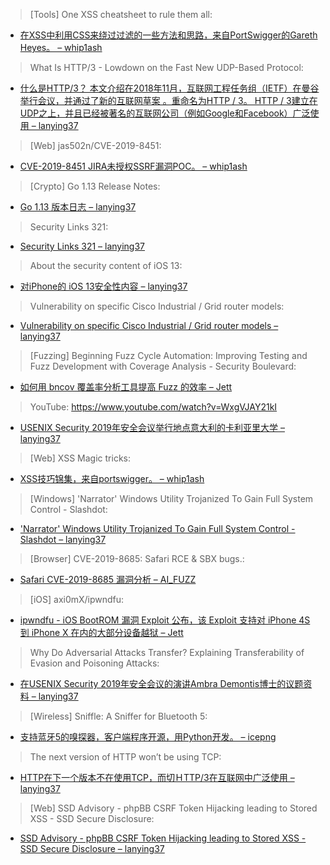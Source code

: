 > [Tools] One XSS cheatsheet to rule them all:


* [在XSS中利用CSS来绕过过滤的一些方法和思路，来自PortSwigger的Gareth Heyes。 – whip1ash](https://portswigger.net/research/one-xss-cheatsheet-to-rule-them-all)



> What Is HTTP/3 - Lowdown on the Fast New UDP-Based Protocol:


* [什么是HTTP/3？ 本文介绍在2018年11月，互联网工程任务组（IETF）在曼谷举行会议，并通过了新的互联网草案 。重命名为HTTP / 3。 HTTP / 3建立在UDP之上，并且已经被著名的互联网公司（例如Google和Facebook）广泛使用 – lanying37](https://kinsta.com/blog/http3/)



> [Web] jas502n/CVE-2019-8451:


* [CVE-2019-8451 JIRA未授权SSRF漏洞POC。 – whip1ash](https://github.com/jas502n/CVE-2019-8451)



> [Crypto] Go 1.13 Release Notes:


* [Go 1.13 版本日志 – lanying37](https://golang.org/doc/go1.13#tls_1_3)



> Security Links 321:


* [ Security Links 321 – lanying37](https://hackle.dev/links/wsl321.php)



> About the security content of iOS 13:


* [对iPhone的 iOS 13安全性内容 – lanying37](HTTPS://support.apple.com/en-us/HT210606)



> Vulnerability on specific Cisco Industrial / Grid router models:


* [ Vulnerability on specific Cisco Industrial / Grid router models – lanying37](https://i5c.us/2nsflib)



> [Fuzzing] Beginning Fuzz Cycle Automation: Improving Testing and Fuzz Development with Coverage Analysis - Security Boulevard:


* [如何用 bncov 覆盖率分析工具提高 Fuzz 的效率 – Jett](https://securityboulevard.com/2019/09/beginning-fuzz-cycle-automation-improving-testing-and-fuzz-development-with-coverage-analysis/)



> YouTube:
https://www.youtube.com/watch?v=WxgVJAY21kI

* [USENIX Security 2019年安全会议举行地点意大利的卡利亚里大学 – lanying37](https://www.youtube.com/watch?v=WxgVJAY21kI)



> [Web] XSS Magic tricks:

* [XSS技巧锦集，来自portswigger。 – whip1ash](https://www.slideshare.net/GarethHeyes/xss-magic-tricks)



> [Windows] 'Narrator' Windows Utility Trojanized To Gain Full System Control - Slashdot:


* ['Narrator' Windows Utility Trojanized To Gain Full System Control - Slashdot – lanying37](http://bit.ly/2nrmnnu)



> [Browser] CVE-2019-8685: Safari RCE & SBX bugs.:


* [Safari CVE-2019-8685 漏洞分析 – AI_FUZZ](https://akayn.github.io/2019/05/28/Safari.html)



> [iOS] axi0mX/ipwndfu:


* [ipwndfu - iOS BootROM 漏洞 Exploit 公布，该 Exploit 支持对 iPhone 4S 到 iPhone X 在内的大部分设备越狱 – Jett](https://github.com/axi0mX/ipwndfu)



> Why Do Adversarial Attacks Transfer? Explaining Transferability of Evasion and Poisoning Attacks:


* [在USENIX Security 2019年安全会议的演讲Ambra Demontis博士的议题资料  – lanying37](https://arxiv.org/abs/1809.02861)



> [Wireless] Sniffle: A Sniffer for Bluetooth 5:


* [支持蓝牙5的嗅探器，客户端程序开源，用Python开发。 – icepng](https://www.nccgroup.trust/us/our-research/sniffle-a-sniffer-for-bluetooth-5/)



> The next version of HTTP won’t be using TCP:


* [HTTP在下一个版本不在使用TCP，而切ＨTTP/3在互联网中广泛使用 – lanying37](https://arstechnica.com/gadgets/2018/11/the-next-version-of-http-wont-be-using-tcp/)



> [Web] SSD Advisory - phpBB CSRF Token Hijacking leading to Stored XSS - SSD Secure Disclosure:


* [ SSD Advisory - phpBB CSRF Token Hijacking leading to Stored XSS - SSD Secure Disclosure – lanying37](https://ssd-disclosure.com/archives/4007/ssd-advisory-phpbb-csrf-token-hijacking-leading-to-stored-xss)